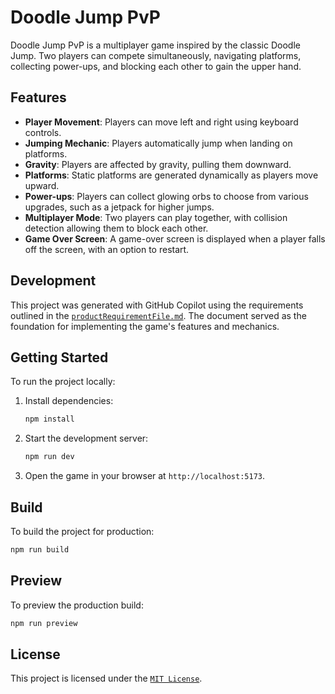 # Doodle Jump PvP

Doodle Jump PvP is a multiplayer game inspired by the classic Doodle Jump. Two players can compete simultaneously, navigating platforms, collecting power-ups, and blocking each other to gain the upper hand.

## Features
- **Player Movement**: Players can move left and right using keyboard controls.
- **Jumping Mechanic**: Players automatically jump when landing on platforms.
- **Gravity**: Players are affected by gravity, pulling them downward.
- **Platforms**: Static platforms are generated dynamically as players move upward.
- **Power-ups**: Players can collect glowing orbs to choose from various upgrades, such as a jetpack for higher jumps.
- **Multiplayer Mode**: Two players can play together, with collision detection allowing them to block each other.
- **Game Over Screen**: A game-over screen is displayed when a player falls off the screen, with an option to restart.

## Development
This project was generated with GitHub Copilot using the requirements outlined in the [`productRequirementFile.md`](src/productRequirementFile.md). The document served as the foundation for implementing the game's features and mechanics.

## Getting Started
To run the project locally:
1. Install dependencies:
   ```sh
   npm install
   ```
2. Start the development server:
   ```sh
   npm run dev
   ```
3. Open the game in your browser at `http://localhost:5173`.

## Build
To build the project for production:
```sh
npm run build
```

## Preview
To preview the production build:
```sh
npm run preview
```

## License
This project is licensed under the [`MIT License`](LICENSE.txt).